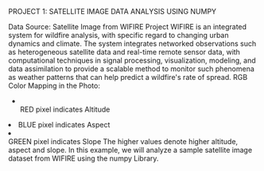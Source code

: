 PROJECT 1: SATELLITE IMAGE DATA ANALYSIS USING NUMPY

Data Source: Satellite Image from WIFIRE Project
WIFIRE is an integrated system for wildfire analysis, with specific regard to changing urban dynamics and 
climate. The system integrates networked observations such as heterogeneous satellite data and real-time 
remote sensor data, with computational techniques in signal processing, visualization, modeling, and data 
assimilation to provide a scalable method to monitor such phenomena as weather patterns that can help 
predict a wildfire's rate of spread.
RGB Color Mapping in the Photo:
<ul>
  <li></li>RED pixel indicates Altitude</ul>
<li> BLUE pixel indicates Aspect</li>
<li></li>GREEN pixel indicates Slope</li>
</ul>
The higher values denote higher altitude, aspect and slope.
In this example, we will analyze a sample satellite image dataset from WIFIRE using the numpy Library.
